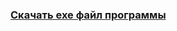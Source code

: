 <a href="https://github.com/romamihalich/RootsFinder/releases/download/v1/main.exe"><h3>Скачать exe файл программы</h3></a>
